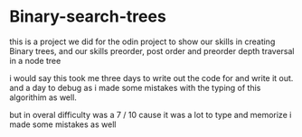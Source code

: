 # Binary-search-trees

this is a project we did for the odin project to show our skills in creating Binary trees, and our skills preorder, post order and preorder depth traversal in a node tree


i would say this took me three days to write out the code for and write it out. and a day to debug as i made some mistakes with the typing of this algorithim as well.

but in overal difficulty was a 7 / 10 cause it was a lot to type and memorize i made some mistakes as well
